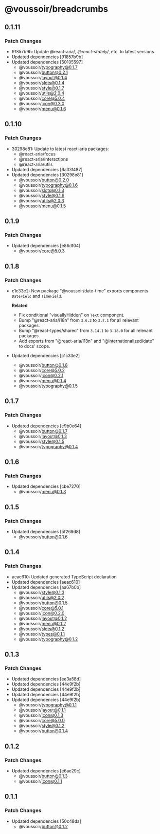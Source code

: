 # @voussoir/breadcrumbs

## 0.1.11

### Patch Changes

- 91857b9b: Update @react-aria/_, @react-stately/_, etc. to latest versions.
- Updated dependencies [91857b9b]
- Updated dependencies [50105597]
  - @voussoir/typography@0.1.7
  - @voussoir/button@0.2.1
  - @voussoir/layout@0.1.4
  - @voussoir/slots@0.1.4
  - @voussoir/style@0.1.7
  - @voussoir/utils@2.0.4
  - @voussoir/core@5.0.4
  - @voussoir/icon@0.3.0
  - @voussoir/menu@0.1.6

## 0.1.10

### Patch Changes

- 30298e81: Update to latest react-aria packages:
  - @react-aria/focus
  - @react-aria/interactions
  - @react-aria/utils
- Updated dependencies [6a33f487]
- Updated dependencies [30298e81]
  - @voussoir/button@0.2.0
  - @voussoir/typography@0.1.6
  - @voussoir/slots@0.1.3
  - @voussoir/style@0.1.6
  - @voussoir/utils@2.0.3
  - @voussoir/menu@0.1.5

## 0.1.9

### Patch Changes

- Updated dependencies [e86df04]
  - @voussoir/core@5.0.3

## 0.1.8

### Patch Changes

- c1c33e2: New package "@voussoir/date-time" exports components `DateField` and
  `TimeField`.

  **Related**

  - Fix conditional "visuallyHidden" on `Text` component.
  - Bump "@react-aria/i18n" from `3.6.2` to `3.7.1` for all relevant packages.
  - Bump "@react-types/shared" from `3.14.1` to `3.18.0` for all relevant
    packages.
  - Add exports from "@react-aria/i18n" and "@internationalized/date" to docs'
    scope.

- Updated dependencies [c1c33e2]
  - @voussoir/button@0.1.8
  - @voussoir/core@5.0.2
  - @voussoir/icon@0.2.1
  - @voussoir/menu@0.1.4
  - @voussoir/typography@0.1.5

## 0.1.7

### Patch Changes

- Updated dependencies [e9b0e64]
  - @voussoir/button@0.1.7
  - @voussoir/layout@0.1.3
  - @voussoir/style@0.1.5
  - @voussoir/typography@0.1.4

## 0.1.6

### Patch Changes

- Updated dependencies [cbe7270]
  - @voussoir/menu@0.1.3

## 0.1.5

### Patch Changes

- Updated dependencies [5f269d8]
  - @voussoir/button@0.1.6

## 0.1.4

### Patch Changes

- aeac610: Updated generated TypeScript declaration
- Updated dependencies [aeac610]
- Updated dependencies [aa67b0b]
  - @voussoir/style@0.1.3
  - @voussoir/utils@2.0.2
  - @voussoir/button@0.1.5
  - @voussoir/core@5.0.1
  - @voussoir/icon@0.2.0
  - @voussoir/layout@0.1.2
  - @voussoir/menu@0.1.2
  - @voussoir/slots@0.1.2
  - @voussoir/types@0.1.1
  - @voussoir/typography@0.1.2

## 0.1.3

### Patch Changes

- Updated dependencies [ee3a58d]
- Updated dependencies [44e9f2b]
- Updated dependencies [44e9f2b]
- Updated dependencies [44e9f2b]
- Updated dependencies [44e9f2b]
  - @voussoir/typography@0.1.1
  - @voussoir/layout@0.1.1
  - @voussoir/icon@0.1.3
  - @voussoir/core@5.0.0
  - @voussoir/style@0.1.2
  - @voussoir/button@0.1.4

## 0.1.2

### Patch Changes

- Updated dependencies [e6ae29c]
  - @voussoir/button@0.1.3
  - @voussoir/icon@0.1.1

## 0.1.1

### Patch Changes

- Updated dependencies [50c48da]
  - @voussoir/button@0.1.2
